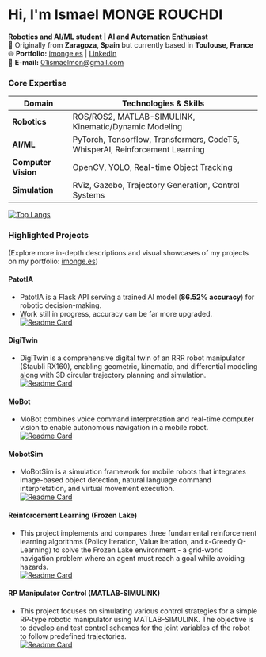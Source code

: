 # Hi, I'm Ismael MONGE ROUCHDI 
**Robotics and AI/ML student | AI and Automation Enthusiast**  
📍 Originally from **Zaragoza, Spain** but currently based in **Toulouse, France**  
🌐 **Portfolio:** [imonge.es](https://imonge.es) | [LinkedIn](https://www.linkedin.com/in/ismael-monge-rouchdi-aba771316/)  
📧 **E-mail:** [01ismaelmon@gmail.com](mailto:tuemail@ejemplo.com)

### **Core Expertise**  
| **Domain**       | **Technologies & Skills**                          |  
|------------------|--------------------------------------------------|  
| **Robotics**     | ROS/ROS2, MATLAB-SIMULINK, Kinematic/Dynamic Modeling |  
| **AI/ML**        | PyTorch, Tensorflow, Transformers, CodeT5, WhisperAI, Reinforcement Learning       |  
| **Computer Vision** |OpenCV, YOLO, Real-time Object Tracking       |  
| **Simulation**   | RViz, Gazebo, Trajectory Generation, Control Systems   |  

[![Top Langs](https://github-readme-stats.vercel.app/api/top-langs/?username=IsmaTIBU&layout=compact)](https://github.com/IsmaTIBU)  

### **Highlighted Projects**  
(Explore more in-depth descriptions and visual showcases of my projects on my portfolio: [imonge.es](https://imonge.es)) 
#### **PatotIA**  
- PatotIA is a Flask API serving a trained AI model (**86.52% accuracy**) for robotic decision-making.  
- Work still in progress, accuracy can be far more upgraded.  
[![Readme Card](https://github-readme-stats.vercel.app/api/pin/?username=IsmaTIBU&repo=PatotIA)](https://github.com/IsmaTIBU/PatotIA)

#### **DigiTwin**  
- DigiTwin is a comprehensive digital twin of an RRR robot manipulator (Staubli RX160), enabling geometric, kinematic, and differential modeling along with 3D circular trajectory planning and simulation.  
[![Readme Card](https://github-readme-stats.vercel.app/api/pin/?username=IsmaTIBU&repo=DigiTwin)](https://github.com/IsmaTIBU/DigiTwin)

#### **MoBot**  
- MoBot combines voice command interpretation and real-time computer vision to enable autonomous navigation in a mobile robot.  
[![Readme Card](https://github-readme-stats.vercel.app/api/pin/?username=IsmaTIBU&repo=Mobot)](https://github.com/IsmaTIBU/Mobot)

#### **MobotSim**
- MoBotSim is a simulation framework for mobile robots that integrates image-based object detection, natural language command interpretation, and virtual movement execution.  
[![Readme Card](https://github-readme-stats.vercel.app/api/pin/?username=IsmaTIBU&repo=MobotSim)](https://github.com/IsmaTIBU/MobotSim)

#### **Reinforcement Learning (Frozen Lake)** 
- This project implements and compares three fundamental reinforcement learning algorithms (Policy Iteration, Value Iteration, and ε-Greedy Q-Learning) to solve the Frozen Lake environment - a grid-world navigation problem where an agent must reach a goal while avoiding hazards.  
[![Readme Card](https://github-readme-stats.vercel.app/api/pin/?username=IsmaTIBU&repo=Reinforcement-Learning)](https://github.com/IsmaTIBU/Reinforcement-Learning)

#### **RP Manipulator Control (MATLAB-SIMULINK)**  
- This project focuses on simulating various control strategies for a simple RP-type robotic manipulator using MATLAB-SIMULINK. The objective is to develop and test control schemes for the joint variables of the robot to follow predefined trajectories.  
[![Readme Card](https://github-readme-stats.vercel.app/api/pin/?username=IsmaTIBU&repo=Rob_Command)](https://github.com/IsmaTIBU/Rob_Command)
